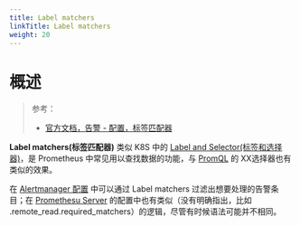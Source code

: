 ```yaml
---
title: Label matchers
linkTitle: Label matchers
weight: 20
---
```


# 概述

> 参考：
>
> - [官方文档，告警 - 配置，标签匹配器](https://prometheus.io/docs/alerting/latest/configuration/#label-matchers)

**Label matchers(标签匹配器)** 类似 K8S 中的 [Label and Selector(标签和选择器)](/docs/10.云原生/Kubernetes/API%20Resource%20与%20Object/Object%20管理/Label%20and%20Selector(标签和选择器)/Label%20and%20Selector(标签和选择器).md)，是 Prometheus 中常见用以查找数据的功能，与 [PromQL](/docs/6.可观测性/Metrics/Prometheus/PromQL/PromQL.md) 的 XX选择器也有类似的效果。

在 [Alertmanager 配置](/docs/6.可观测性/Metrics/Alertmanager/Alertmanager%20配置.md) 中可以通过 Label matchers 过滤出想要处理的告警条目；在 [Promethesu Server](/docs/6.可观测性/Metrics/Prometheus/Configuration/Promethesu%20Server.md) 的配置中也有类似（没有明确指出，比如 .remote_read.required_matchers）的逻辑，尽管有时候语法可能并不相同。
